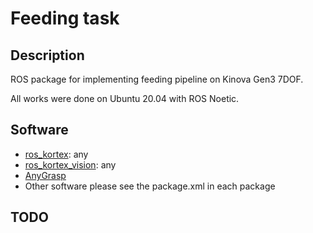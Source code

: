 # Feeding task
## Description
ROS package for implementing feeding pipeline on Kinova Gen3 7DOF.

All works were done on Ubuntu 20.04 with ROS Noetic.


## Software
* [ros_kortex](https://github.com/Kinovarobotics/ros_kortex): any
* [ros_kortex_vision](https://github.com/Kinovarobotics/ros_kortex_vision): any
* [AnyGrasp](https://github.com/graspnet/anygrasp_sdk)
* Other software please see the package.xml in each package

## TODO